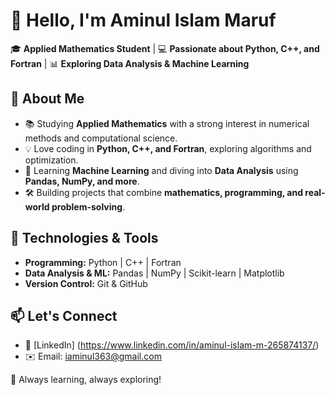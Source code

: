 # 👋 Hello, I'm Aminul Islam Maruf  

🎓 **Applied Mathematics Student** | 💻 **Passionate about Python, C++, and Fortran** | 📊 **Exploring Data Analysis & Machine Learning**  

## 🚀 About Me  
- 📚 Studying **Applied Mathematics** with a strong interest in numerical methods and computational science.  
- 💡 Love coding in **Python, C++, and Fortran**, exploring algorithms and optimization.  
- 🤖 Learning **Machine Learning** and diving into **Data Analysis** using **Pandas, NumPy, and more**.  
- 🛠 Building projects that combine **mathematics, programming, and real-world problem-solving**.  

## 🔧 Technologies & Tools  
- **Programming:** Python | C++ | Fortran  
- **Data Analysis & ML:** Pandas | NumPy | Scikit-learn | Matplotlib  
- **Version Control:** Git & GitHub  

## 📫 Let's Connect  
- 💼 [LinkedIn] (https://www.linkedin.com/in/aminul-islam-m-265874137/) 
- ✉️ Email: iaminul363@gmail.com 

🚀 Always learning, always exploring!  


<!---
Maruf-Islam/Maruf-Islam is a ✨ special ✨ repository because its `README.md` (this file) appears on your GitHub profile.
You can click the Preview link to take a look at your changes.
--->
